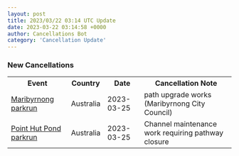 ```yaml
---
layout: post
title: 2023/03/22 03:14 UTC Update
date: 2023-03-22 03:14:58 +0000
author: Cancellations Bot
category: 'Cancellation Update'
---
```


<h3>New Cancellations</h3>
<div class='hscrollable'>
<table style='width: 100%'>
    <tr>
        <th>Event</th>
        <th>Country</th>
        <th>Date</th>
        <th>Cancellation Note</th>
    </tr>
    <tr>
        <td><a href="https://www.parkrun.com.au/maribyrnong">Maribyrnong parkrun</a></td>
        <td>Australia</td>
        <td>2023-03-25</td>
        <td>path upgrade works (Maribyrnong City Council)</td>
    </tr>
    <tr>
        <td><a href="https://www.parkrun.com.au/pointhutpond">Point Hut Pond parkrun</a></td>
        <td>Australia</td>
        <td>2023-03-25</td>
        <td>Channel maintenance work requiring pathway closure</td>
    </tr>
</table>
</div>
